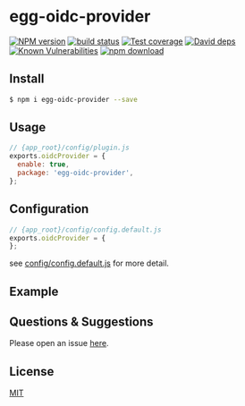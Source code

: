 # egg-oidc-provider

[![NPM version][npm-image]][npm-url]
[![build status][travis-image]][travis-url]
[![Test coverage][codecov-image]][codecov-url]
[![David deps][david-image]][david-url]
[![Known Vulnerabilities][snyk-image]][snyk-url]
[![npm download][download-image]][download-url]

[npm-image]: https://img.shields.io/npm/v/egg-oidc-provider.svg?style=flat-square
[npm-url]: https://npmjs.org/package/egg-oidc-provider
[travis-image]: https://img.shields.io/travis/eggjs/egg-oidc-provider.svg?style=flat-square
[travis-url]: https://travis-ci.org/eggjs/egg-oidc-provider
[codecov-image]: https://img.shields.io/codecov/c/github/eggjs/egg-oidc-provider.svg?style=flat-square
[codecov-url]: https://codecov.io/github/eggjs/egg-oidc-provider?branch=master
[david-image]: https://img.shields.io/david/eggjs/egg-oidc-provider.svg?style=flat-square
[david-url]: https://david-dm.org/eggjs/egg-oidc-provider
[snyk-image]: https://snyk.io/test/npm/egg-oidc-provider/badge.svg?style=flat-square
[snyk-url]: https://snyk.io/test/npm/egg-oidc-provider
[download-image]: https://img.shields.io/npm/dm/egg-oidc-provider.svg?style=flat-square
[download-url]: https://npmjs.org/package/egg-oidc-provider

<!--
Description here.
-->

## Install

```bash
$ npm i egg-oidc-provider --save
```

## Usage

```js
// {app_root}/config/plugin.js
exports.oidcProvider = {
  enable: true,
  package: 'egg-oidc-provider',
};
```

## Configuration

```js
// {app_root}/config/config.default.js
exports.oidcProvider = {
};
```

see [config/config.default.js](config/config.default.js) for more detail.

## Example

<!-- example here -->

## Questions & Suggestions

Please open an issue [here](https://github.com/eggjs/egg/issues).

## License

[MIT](LICENSE)
